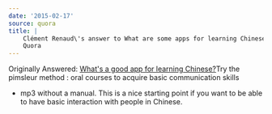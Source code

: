 ```yaml
---
date: '2015-02-17'
source: quora
title: |
    Clément Renaud\'s answer to What are some apps for learning Chinese? -
    Quora
---
```


Originally Answered: [What\'s a good app for learning
Chinese?](http://quora.com/Whats-a-good-app-for-learning-Chinese?no_redirect=1)Try
the pimsleur method : oral courses to acquire basic communication skills
- mp3 without a manual. This is a nice starting point if you want to be
able to have basic interaction with people in Chinese.
